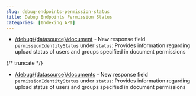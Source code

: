 ```yaml
---
slug: debug-endpoints-permission-status
title: Debug Endpoints Permission Status
categories: [Indexing API]
---
```


- [/debug/\{datasource\}/document](https://developers.glean.com/api-reference/indexing/troubleshooting/beta:-get-document-information) - New response field `permissionIdentityStatus` under `status`: Provides information regarding upload status of users and groups specified in document permissions

{/* truncate */}

- [/debug/\{datasource\}/documents](https://developers.glean.com/api-reference/indexing/troubleshooting/beta:-get-information-of-a-batch-of-documents) - New response field `permissionIdentityStatus` under `status`: Provides information regarding upload status of users and groups specified in document permissions
